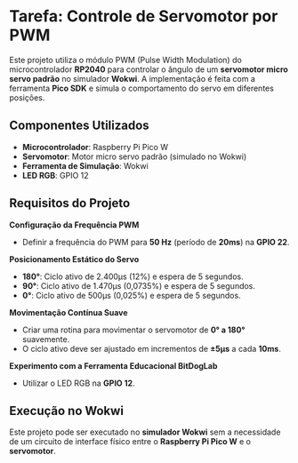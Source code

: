 # Tarefa: Controle de Servomotor por PWM

Este projeto utiliza o módulo PWM (Pulse Width Modulation) do microcontrolador **RP2040** para controlar o ângulo de um **servomotor micro servo padrão** no simulador **Wokwi**. A implementação é feita com a ferramenta **Pico SDK** e simula o comportamento do servo em diferentes posições.

## Componentes Utilizados
- **Microcontrolador**: Raspberry Pi Pico W
- **Servomotor**: Motor micro servo padrão (simulado no Wokwi)
- **Ferramenta de Simulação**: Wokwi
- **LED RGB**: GPIO 12


## Requisitos do Projeto
 **Configuração da Frequência PWM**
   - Definir a frequência do PWM para **50 Hz** (período de **20ms**) na **GPIO 22**.

 **Posicionamento Estático do Servo**
   - **180°**: Ciclo ativo de 2.400µs (12%) e espera de 5 segundos.
   - **90°**: Ciclo ativo de 1.470µs (0,0735%) e espera de 5 segundos.
   - **0°**: Ciclo ativo de 500µs (0,025%) e espera de 5 segundos.

 **Movimentação Contínua Suave**
   - Criar uma rotina para movimentar o servomotor de **0° a 180°** suavemente.
   - O ciclo ativo deve ser ajustado em incrementos de **±5µs** a cada **10ms**.

 **Experimento com a Ferramenta Educacional BitDogLab**
   - Utilizar o LED RGB na **GPIO 12**.

## Execução no Wokwi
Este projeto pode ser executado no **simulador Wokwi** sem a necessidade de um circuito de interface físico entre o **Raspberry Pi Pico W** e o **servomotor**.

